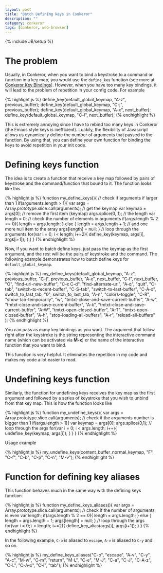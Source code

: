 ```yaml
---
layout: post
title: "Batch Defining keys in Conkeror"
description: ""
category: conkeror
tags: [conkeror, web-browser]
---
```

{% include JB/setup %}

# The problem

Usually, in Conkeror, when you want to bind a keystroke to a command or function
in a key map, you would use the `define_key` function (see more at
[Conkeror Key Bindings](http://conkeror.org/KeyBindings)). However, when you
have too many key bindings, it will lead to the problem of repetition in your
config code. For example

{% highlight js %}
define_key(default_global_keymap, "A-z", previous_buffer);
define_key(default_global_keymap, "C-j", previous_buffer);
define_key(default_global_keymap, "A-x", next_buffer);
define_key(default_global_keymap, "C-l", next_buffer);
{% endhighlight %}

This is extremely annoying since I have to rebind too many keys in Conkeror (the
Emacs style keys is inefficient). Luckily, the flexibility of Javascript allows
us dynamically define the number of arguments that passed to the function. By
using that, you can define your own function for binding the keys to avoid
repetition in your init code.

<!-- more -->

# Defining keys function

The idea is to create a function that receive a key map followed by pairs of
keystroke and the command/function that bound to it. The function looks like
this

{% highlight js %}
function my_define_keys(){
  // check if arguments if larger than 1
  if(arguments.length > 1){
	var args = Array.prototype.slice.call(arguments);
	// get the keymap
	var keymap = args[0];
	// remove the first item (keymap)
	args.splice(0, 1);
	// the length
	var length = 0;
	// check the number of elements in arguments
	if(args.length % 2 == 0){
	  length = args.length;
	} else {
	  length = args.length + 1;
	  // add one more null item to the array
	  args[length] = null;
	}
	// loop through the arguments
	for(var i = 0; i < length; i+=2){
	  define_key(keymap, args[i], args[i+1]);
	}
  }
}
{% endhighlight %}

Now, if you want to batch define keys, just pass the keymap as the first
argument, and the rest will be the pairs of keystroke and the command. The
following example demonstrates how to batch define keys for `default_global_keymap`.

{% highlight js %}
my_define_keys(default_global_keymap,
				  "A-z",		previous_buffer,
				  "C-j",		previous_buffer,
				  "A-x",		next_buffer,
				  "C-l",		next_buffer,
				  "O",			"find-url-new-buffer",
				  "C-x C-d",	"find-alternate-url",
				  "A-q",		"quit",
				  "C-tab",		"switch-to-recent-buffer",
				  "C-S-tab",	"switch-to-last-buffer",
				  "C-A-x",		switch_to_last_tab,
				  "0",			switch_to_last_tab,
				  "A-n",		"colors-toggle",
				  "C-R",		"show-tab-temporarily",
				  "w",			"tmtxt-close-and-save-current-buffer",
				  "A-w",		"tmtxt-close-and-save-current-buffer",
				  "A-k",		"tmtxt-close-and-save-current-buffer",
				  "A-W",		"tmtxt-open-closed-buffer",
				  "A-T",		"tmtxt-open-closed-buffer",
				  "A-h",		"stop-loading-all-buffers",
				  "A-r",		"reload-all-buffers"
				 );
{% endhighlight %}

You can pass as many key bindings as you want. The argument that follow right
after the keystroke is the string representing the interactive command name
(which can be activated via **M-x**) or the name of the interactive function
that you want to bind.

This function is very helpful. It eliminates the repetition in my code and makes
my code a lot easier to read.

# Undefining keys function

Similarly, the function for undefining keys receives the key map as the first
argument and followed by a series of keystroke that you wish to unbind from that
key map. This is how the function looks like

{% highlight js %}
function my_undefine_keys(){
  var args = Array.prototype.slice.call(arguments);
  // check if the arguments number is bigger than 1
  if(args.length > 1){
	var keymap = args[0];
	args.splice(0,1);
	// loop through the args
	for(var i = 0; i < args.length; i++){
	  undefine_key(keymap, args[i]);
	}
  }
}
{% endhighlight %}

Usage example

{% highlight js %}
my_undefine_keys(content_buffer_normal_keymap, "F", "C-f", "C-b", "C-p", "C-n", "M-v");
{% endhighlight %}

# Function for defining key aliases

This function behaves much in the same way with the defining keys function.

{% highlight js %}
function my_define_keys_aliases(){
  var args = Array.prototype.slice.call(arguments);
  // check if the number of arguments is even
  var length;
  if(args.length % 2 == 0){
	length = args.length;
  } else {
	length = args.length + 1;
	args[length] = null;
  }
  // loop through the args
  for(var i = 0; i < length; i+=2){
	define_key_alias(args[i], args[i+1]);
  }
}
{% endhighlight %}

In the following example, `C-o` is aliased to `escape`, `A-v` is aliased to
`C-y` and so on.

{% highlight js %}
my_define_keys_aliases("C-o",			"escape",
						  "A-v",			"C-y",
						  "A-c",			"M-w",
						  "C-m",			"return",
						  "M-L",			"C-e",
						  "M-J",			"C-a",
						  "C-J",			"C-A-z",
						  "C-L",			"C-A-x",
						  "C-i",			"tab");
{% endhighlight %}
